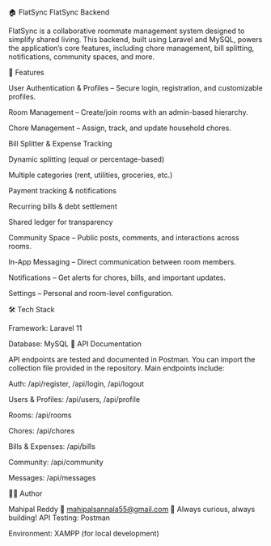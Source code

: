 🏠 FlatSync
FlatSync Backend

FlatSync is a collaborative roommate management system designed to simplify shared living. This backend, built using Laravel and MySQL, powers the application’s core features, including chore management, bill splitting, notifications, community spaces, and more.

🚀 Features

User Authentication & Profiles – Secure login, registration, and customizable profiles.

Room Management – Create/join rooms with an admin-based hierarchy.

Chore Management – Assign, track, and update household chores.

Bill Splitter & Expense Tracking

Dynamic splitting (equal or percentage-based)

Multiple categories (rent, utilities, groceries, etc.)

Payment tracking & notifications

Recurring bills & debt settlement

Shared ledger for transparency

Community Space – Public posts, comments, and interactions across rooms.

In-App Messaging – Direct communication between room members.

Notifications – Get alerts for chores, bills, and important updates.

Settings – Personal and room-level configuration.

🛠️ Tech Stack

Framework: Laravel 11

Database: MySQL
📖 API Documentation

API endpoints are tested and documented in Postman. You can import the collection file provided in the repository.
Main endpoints include:

Auth: /api/register, /api/login, /api/logout

Users & Profiles: /api/users, /api/profile

Rooms: /api/rooms

Chores: /api/chores

Bills & Expenses: /api/bills

Community: /api/community

Messages: /api/messages

👨‍💻 Author

Mahipal Reddy
📧 mahipalsannala55@gmail.com 
📌 Always curious, always building!
API Testing: Postman

Environment: XAMPP (for local development)

